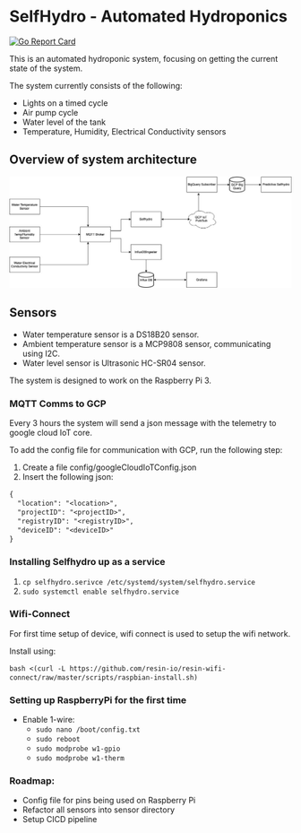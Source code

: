 # SelfHydro - Automated Hydroponics

[![Go Report Card](https://goreportcard.com/badge/github.com/selfhydro/selfhydro)](https://goreportcard.com/report/github.com/selfhydro/selfhydro)

This is an automated hydroponic system, focusing on getting the current state of the system.

The system currently consists of the following:
- Lights on a timed cycle
- Air pump cycle
- Water level of the tank
- Temperature, Humidity, Electrical Conductivity sensors

## Overview of system architecture

![](ArchitectureDiagram.jpg)

## Sensors
- Water temperature sensor is a DS18B20 sensor.
- Ambient temperature sensor is a MCP9808 sensor, communicating using I2C.
- Water level sensor is Ultrasonic HC-SR04 sensor.

The system is designed to work on the Raspberry Pi 3.

### MQTT Comms to GCP
Every 3 hours the system will send a json message with the telemetry to google cloud IoT core.

To add the config file for communication with GCP, run the following step:
1. Create a file config/googleCloudIoTConfig.json
2. Insert the following json:
```
{
  "location": "<location>",
  "projectID": "<projectID>",
  "registryID": "<registryID>",
  "deviceID": "<deviceID>"
}
```

### Installing Selfhydro up as a service

1. ``cp selfhydro.serivce /etc/systemd/system/selfhydro.service``
2. ``sudo systemctl enable selfhydro.service``

### Wifi-Connect
For first time setup of device, wifi connect is used to setup the wifi network.

Install using:
```
bash <(curl -L https://github.com/resin-io/resin-wifi-connect/raw/master/scripts/raspbian-install.sh)
```

### Setting up RaspberryPi for the first time

- Enable 1-wire:
   + `sudo nano /boot/config.txt`
   + `sudo reboot`
   + `sudo modprobe w1-gpio`
   + `sudo modprobe w1-therm`

### Roadmap:
- Config file for pins being used on Raspberry Pi
- Refactor all sensors into sensor directory
- Setup CICD pipeline
